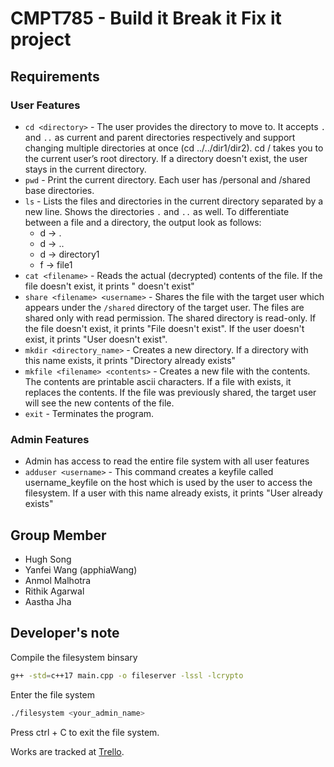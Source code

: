 # CMPT785 - Build it Break it Fix it project

## Requirements
### User Features
* `cd <directory>`   -  The user provides the directory to move to. It accepts `.` and `..` as current and parent directories respectively and support changing multiple directories at once (cd ../../dir1/dir2). cd / takes you to the current user’s root directory. If a directory doesn't exist, the user stays in the current directory.
* `pwd`   - Print the current directory. Each user has /personal and /shared base directories. 
* `ls`   -  Lists the files and directories in the current directory separated by a new line. Shows the directories `.` and `..` as well. To differentiate between a file and a directory, the output look as follows:
  * d -> .
  * d -> ..
  * d -> directory1
  * f -> file1
* `cat <filename>`   - Reads the actual (decrypted) contents of the file. If the file doesn't exist, it prints "<filename> doesn't exist"
* `share <filename> <username>`   -  Shares the file with the target user which appears under the `/shared` directory of the target user. The files are shared only with read permission. The shared directory is read-only. If the file doesn't exist, it prints "File <filename> doesn't exist". If the user doesn't exist, it prints "User <username> doesn't exist".
* `mkdir <directory_name>`   - Creates a new directory. If a directory with this name exists, it prints "Directory already exists"
* `mkfile <filename> <contents>`   - Creates a new file with the contents. The contents are printable ascii characters. If a file with <filename> exists, it replaces the contents. If the file was previously shared, the target user will see the new contents of the file.
* `exit`   - Terminates the program.

### Admin Features
* Admin has access to read the entire file system with all user features
* `adduser <username>`  - This command creates a keyfile called username_keyfile on the host which is used by the user to access the filesystem. If a user with this name already exists, it prints "User <username> already exists"

## Group Member
- Hugh Song
- Yanfei Wang (apphiaWang)
- Anmol Malhotra
- Rithik Agarwal
- Aastha Jha

## Developer's note
Compile the filesystem binsary
```sh
g++ -std=c++17 main.cpp -o fileserver -lssl -lcrypto
```

Enter the file system
```sh
./filesystem <your_admin_name>
```

Press ctrl + C to exit the file system. 


Works are tracked at [Trello](https://trello.com/b/GKl7tSmP/cmpt785-bibifi).
